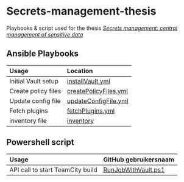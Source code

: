 # Secrets-management-thesis

Playbooks & script used for the thesis [*Secrets management: central management of sensitive data*](https://github.com/Rayenasr/Secrets-management-thesis/blob/main/Nasra%2C%20Rayen%2C%202021%2C%20Secrets%20management%20centraal%20beheer%20van%20gevoelige%20data.pdf)

## Ansible Playbooks

| Usage               | Location                                   |
| :----------------- | :------------------------------------------------------ |
| Initial Vault setup        | [installVault.yml](https://github.com/Rayenasr/Secrets-management-thesis/blob/main/vault/installVault.yml)                 |
| Create policy files        | [createPolicyFiles.yml](https://github.com/Rayenasr/Secrets-management-thesis/blob/main/vault/createPolicyFiles.yml)           |
| Update config file | [updateConfigFile.yml](https://github.com/Rayenasr/Secrets-management-thesis/blob/main/vault/updateConfigFile.yml)       |
| Fetch plugins        | [fetchPlugins.yml](https://github.com/Rayenasr/Secrets-management-thesis/blob/main/vault/fetchPlugins.yml)               |
| inventory file | [inventory](https://github.com/Rayenasr/Secrets-management-thesis/blob/main/vault/inventory) |

## Powershell script

| Usage               | GitHub gebruikersnaam                                   |
| :----------------- | :------------------------------------------------------ |
| API call to start TeamCity build        | [RunJobWithVault.ps1](https://github.com/Rayenasr/Secrets-management-thesis/blob/main/TeamCity/RunJobWithVault.ps1)                 |
